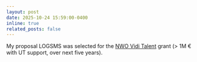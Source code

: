 ```yaml
---
layout: post
date: 2025-10-24 15:59:00-0400
inline: true
related_posts: false
---
```


My proposal LOGSMS was selected for the <a href="https://www.nwo.nl/en/news/149-vidi-applications-granted-to-talented-researchers">NWO Vidi Talent</a> grant (> 1M &#8364; with UT support, over next five years).


